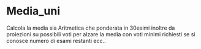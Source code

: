 # Media_uni
Calcola la media sia Aritmetica che ponderata in 30esimi inoltre da proiezioni su possibili voti per alzare la media con voti minimi richiesti se si conosce numero di esami restanti ecc..
